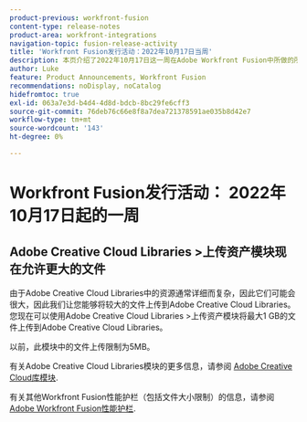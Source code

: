 ```yaml
---
product-previous: workfront-fusion
content-type: release-notes
product-area: workfront-integrations
navigation-topic: fusion-release-activity
title: 'Workfront Fusion发行活动：2022年10月17日当周'
description: 本页介绍了2022年10月17日这一周在Adobe Workfront Fusion中所做的所有增强。
author: Luke
feature: Product Announcements, Workfront Fusion
recommendations: noDisplay, noCatalog
hidefromtoc: true
exl-id: 063a7e3d-b4d4-4d8d-bdcb-8bc29fe6cff3
source-git-commit: 76deb76c66e8f8a7dea721378591ae035b8d42e7
workflow-type: tm+mt
source-wordcount: '143'
ht-degree: 0%

---
```


# Workfront Fusion发行活动： 2022年10月17日起的一周

## Adobe Creative Cloud Libraries >上传资产模块现在允许更大的文件

由于Adobe Creative Cloud Libraries中的资源通常详细而复杂，因此它们可能会很大，因此我们让您能够将较大的文件上传到Adobe Creative Cloud Libraries。 您现在可以使用Adobe Creative Cloud Libraries >上传资产模块将最大1 GB的文件上传到Adobe Creative Cloud Libraries。

以前，此模块中的文件上传限制为5MB。

有关Adobe Creative Cloud Libraries模块的更多信息，请参阅 [Adobe Creative Cloud库模块](/help/quicksilver/workfront-fusion/apps-and-their-modules/creative-cloud-libraries-modules.md).

有关其他Workfront Fusion性能护栏（包括文件大小限制）的信息，请参阅 [Adobe Workfront Fusion性能护栏](/help/quicksilver/workfront-fusion/get-started/fusion-performance-guardrails.md).
